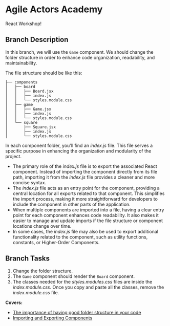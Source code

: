 # Agile Actors Academy

React Workshop!

## Branch Description

In this branch, we will use the `Game` component. We should change the folder structure in order to enhance code organization, readability, and maintainability.

The file structure should be like this:

```
├── components
│   ├── board
│   │   ├── Board.jsx
│   │   ├── index.js
│   │   └── styles.module.css
│   ├── game
│   │   ├── Game.jsx
│   │   ├── index.js
│   │   └── styles.module.css
│   └── square
│       ├── Square.jsx
│       ├── index.js
│       └── styles.module.css
```

In each component folder, you'll find an _index.js_ file. This file serves a specific purpose in enhancing the organization and modularity of the project.

- The primary role of the _index.js_ file is to export the associated React component. Instead of importing the component directly from its file path, importing it from the _index.js_ file provides a cleaner and more concise syntax.
- The _index.js_ file acts as an entry point for the component, providing a central location for all exports related to that component. This simplifies the import process, making it more straightforward for developers to include the component in other parts of the application.
- When multiple components are imported into a file, having a clear entry point for each component enhances code readability. It also makes it easier to manage and update imports if the file structure or component locations change over time.
- In some cases, the _index.js_ file may also be used to export additional functionality related to the component, such as utility functions, constants, or Higher-Order Components.

## Branch Tasks

1. Change the folder structure.
2. The `Game` component should render the `Board` component.
3. The classes needed for the _styles.modules.css_ files are inside the _index.module.css_. Once you copy and paste all the classes, remove the _index.module.css_ file.

**Covers:**

- [The importance of having good folder structure in your code](https://dev.to/thatsoftwaredude/the-importance-of-having-good-folder-structure-in-your-code-34mf)
- [Importing and Exporting Components](https://react.dev/learn/importing-and-exporting-components)
